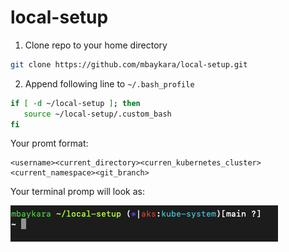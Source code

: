 # local-setup

1. Clone repo to your home directory

```bash
git clone https://github.com/mbaykara/local-setup.git
```

2. Append following line to `~/.bash_profile`

```bash
if [ -d ~/local-setup ]; then
   source ~/local-setup/.custom_bash
fi
```

Your promt format:

```
<username><current_directory><curren_kubernetes_cluster><current_namespace><git_branch>
```

Your terminal promp will look as:

![terminal](image.png)
